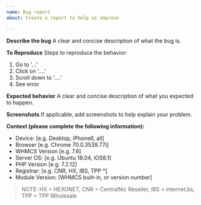 ```yaml
---
name: Bug report
about: Create a report to help us improve

---
```


**Describe the bug**
A clear and concise description of what the bug is.

**To Reproduce**
Steps to reproduce the behavior:
1. Go to '...'
2. Click on '....'
3. Scroll down to '....'
4. See error

**Expected behavior**
A clear and concise description of what you expected to happen.

**Screenshots**
If applicable, add screenshots to help explain your problem.

**Context (please complete the following information):**
 - Device: [e.g. Desktop, iPhone6, all]
 - Browser [e.g. Chrome 70.0.3538.77i]
 - WHMCS Version [e.g. 7.6]
 - Server OS: [e.g. Ubuntu 18.04, iOS8.1]
 - PHP Version [e.g. 7.2.12]
 - Registrar: [e.g. CNR, HX, IBS, TPP *]
 - Module Version: [WHMCS built-in, or version number]

> NOTE: HX = HEXONET, CNR = CentralNic Reseller, IBS = internet.bs, TPP = TPP Wholesale



